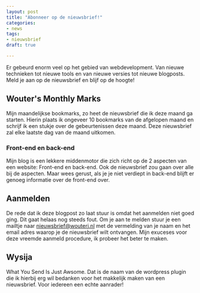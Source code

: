 ```yaml
---
layout: post
title: "Abonneer op de nieuwsbrief!"
categories:
- news
tags:
- nieuwsbrief
draft: true

---
```

Er gebeurd enorm veel op het gebied van webdevelopment. Van nieuwe technieken
tot nieuwe tools en van nieuwe versies tot nieuwe blogposts. Meld je aan op de
nieuwsbrief en blijf op de hoogte!

## Wouter's Monthly Marks

Mijn maandelijkse bookmarks, zo heet de nieuwsbrief die ik deze maand ga
starten. Hierin plaats ik ongeveer 10 bookmarks van de afgelopen maand en
schrijf ik een stukje over de gebeurtenissen deze maand. Deze nieuwsbrief zal
elke laatste dag van de maand uitkomen.

### Front-end en back-end

Mijn blog is een lekkere middenmotor die zich richt op de 2 aspecten van een
website: Front-end en back-end. Ook de nieuwsbrief zou gaan over alle bij de
aspecten. Maar wees gerust, als je je niet verdiept in back-end blijft er
genoeg informatie over de front-end over.

## Aanmelden

De rede dat ik deze blogpost zo laat stuur is omdat het aanmelden niet goed
ging. Dit gaat helaas nog steeds fout. Om je aan te melden stuur je een mailtje
naar nieuwsbrief@wouterj.nl met de vermelding van je naam en het email adres
waarop je de nieuwsbrief wilt ontvangen. Mijn exuceses voor deze vreemde
aanmeld procedure, ik probeer het beter te maken.

## Wysija

What You Send Is Just Awsome. Dat is de naam van de wordpress plugin die ik
hierbij erg wil bedanken voor het makkelijk maken van een nieuwsbrief. Voor
iedereen een echte aanrader!
